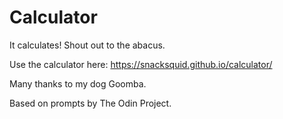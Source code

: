 # Calculator

It calculates! Shout out to the abacus.

Use the calculator here: https://snacksquid.github.io/calculator/

Many thanks to my dog Goomba.

Based on prompts by The Odin Project.